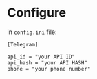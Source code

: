 # Configure

in `config.ini` file:
```
[Telegram]

api_id = "your API ID"
api_hash = "your API HASH"
phone = "your phone number"
```